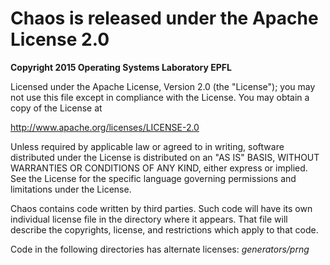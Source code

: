 Chaos is released under the Apache License 2.0
=============================================

**Copyright 2015 Operating Systems Laboratory EPFL**

Licensed under the Apache License, Version 2.0 (the "License"); you may not use this file except in compliance with the License. You may obtain a copy of the License at

http://www.apache.org/licenses/LICENSE-2.0

Unless required by applicable law or agreed to in writing, software distributed under the License is distributed on an "AS IS" BASIS, WITHOUT WARRANTIES OR CONDITIONS OF ANY KIND, either express or implied. See the License for the specific language governing permissions and limitations under the License.

Chaos contains code written by third parties. Such code will have its own individual license file in the directory where it appears. That file  will describe the copyrights, license, and restrictions which apply to  that code.

Code in the following directories has alternate licenses: *generators/prng*
